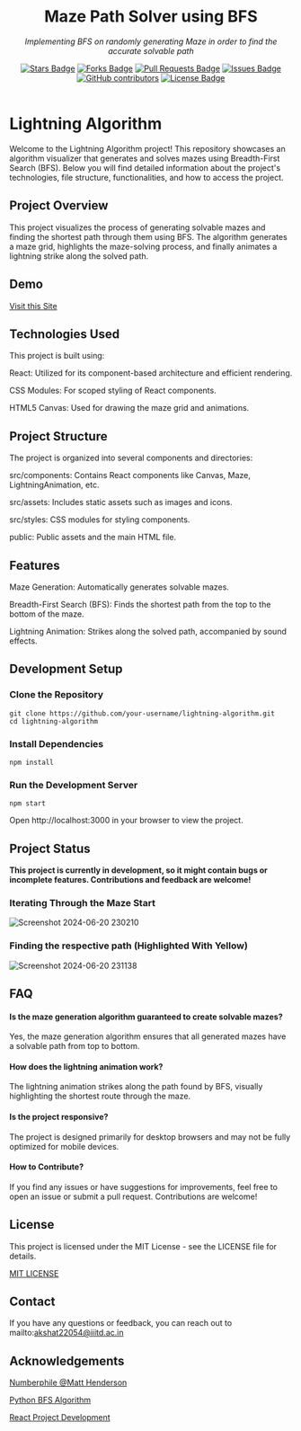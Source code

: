 <h1 align="center">Maze Path Solver using BFS</h1>

<p align="center"><i>Implementing BFS on randomly generating Maze in order to find the accurate solvable path</i></p>

<div align="center">
  <a href="https://github.com/akshatrajsaxena/lightning-algorithm/stargazers"><img src="https://img.shields.io/github/stars/akshatrajsaxena/lightning-algorithm" alt="Stars Badge"/></a>
  <a href="https://github.com/akshatrajsaxena/lightning-algorithm/network/members"><img src="https://img.shields.io/github/forks/akshatrajsaxena/lightning-algorithm" alt="Forks Badge"/></a>
  <a href="https://github.com/akshatrajsaxena/lightning-algorithm/pulls"><img src="https://img.shields.io/github/issues-pr/akshatrajsaxena/lightning-algorithm" alt="Pull Requests Badge"/></a>
  <a href="https://github.com/akshatrajsaxena/lightning-algorithm/issues"><img src="https://img.shields.io/github/issues/akshatrajsaxena/lightning-algorithm" alt="Issues Badge"/></a>
  <a href="https://github.com/akshatrajsaxena/lightning-algorithm/graphs/contributors"><img alt="GitHub contributors" src="https://img.shields.io/github/contributors/akshatrajsaxena/lightning-algorithm" ?color=2b9348"></a>
  <a href="https://github.com/akshatrajsaxena/lightning-algorithm/blob/master/LICENSE"><img src="https://img.shields.io/github/license/akshatrajsaxena/lightning-algorithm ?color=2b9348" alt="License Badge"/></a>
</div>
<br>

# Lightning Algorithm

Welcome to the Lightning Algorithm project! This repository showcases an algorithm visualizer that generates and solves mazes using Breadth-First Search (BFS). Below you will find detailed information about the project's technologies, file structure, functionalities, and how to access the project.

## Project Overview

This project visualizes the process of generating solvable mazes and finding the shortest path through them using BFS. The algorithm generates a maze grid, highlights the maze-solving process, and finally animates a lightning strike along the solved path.

## Demo 

[Visit this Site](https://akshatrajsaxenalightningstrike.netlify.app)

## Technologies Used

This project is built using:

React: Utilized for its component-based architecture and efficient rendering.

CSS Modules: For scoped styling of React components.

HTML5 Canvas: Used for drawing the maze grid and animations.

## Project Structure

The project is organized into several components and directories:

src/components: Contains React components like Canvas, Maze, LightningAnimation, etc.

src/assets: Includes static assets such as images and icons.

src/styles: CSS modules for styling components.

public: Public assets and the main HTML file.

## Features

Maze Generation: Automatically generates solvable mazes.

Breadth-First Search (BFS): Finds the shortest path from the top to the bottom of the maze.

Lightning Animation: Strikes along the solved path, accompanied by sound effects.

## Development Setup

### Clone the Repository

```
git clone https://github.com/your-username/lightning-algorithm.git
cd lightning-algorithm
```

### Install Dependencies

```
npm install
```
### Run the Development Server

```
npm start
```

Open http://localhost:3000 in your browser to view the project.

## Project Status

**This project is currently in development, so it might contain bugs or incomplete features. Contributions and feedback are welcome!**

### Iterating Through the Maze Start

![Screenshot 2024-06-20 230210](https://github.com/akshatrajsaxena/lightning-algorithm/assets/119042958/c867f2ab-fcd1-465c-8cf6-6fe5a130e18a)

### Finding the respective path (Highlighted With Yellow)

![Screenshot 2024-06-20 231138](https://github.com/akshatrajsaxena/lightning-algorithm/assets/119042958/e4832cf0-f421-4655-ad21-0e92da52c1e4)

## FAQ

#### Is the maze generation algorithm guaranteed to create solvable mazes?
Yes, the maze generation algorithm ensures that all generated mazes have a solvable path from top to bottom.

#### How does the lightning animation work?
The lightning animation strikes along the path found by BFS, visually highlighting the shortest route through the maze.

#### Is the project responsive?

The project is designed primarily for desktop browsers and may not be fully optimized for mobile devices.

#### How to Contribute?

If you find any issues or have suggestions for improvements, feel free to open an issue or submit a pull request. Contributions are welcome!

## License

This project is licensed under the MIT License - see the LICENSE file for details.

[MIT LICENSE](https://github.com/akshatrajsaxena/lightning-algorithm/blob/master/LICENSE)

## Contact

If you have any questions or feedback, you can reach out to mailto:akshat22054@iiitd.ac.in

## Acknowledgements

[Numberphile @Matt Henderson](https://www.youtube.com/watch?v=akZ8JJ4gGLs)

[Python BFS Algorithm](https://github.com/Aaryan-R-S/Lightning-BFS)

[React Project Development](https://youtu.be/LDB4uaJ87e0?si=f8MV7LT90Lmy_ziZ)
